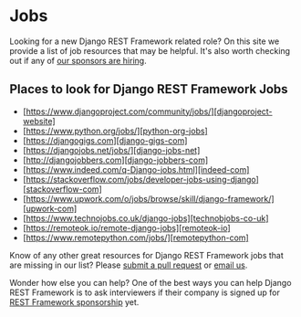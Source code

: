 # Jobs

Looking for a new Django REST Framework related role? On this site we provide a list of job resources that may be helpful. It's also worth checking out if any of [our sponsors are hiring][drf-funding].


## Places to look for Django REST Framework Jobs

* [https://www.djangoproject.com/community/jobs/][djangoproject-website]
* [https://www.python.org/jobs/][python-org-jobs]
* [https://djangogigs.com][django-gigs-com]
* [https://djangojobs.net/jobs/][django-jobs-net]
* [http://djangojobbers.com][django-jobbers-com]
* [https://www.indeed.com/q-Django-jobs.html][indeed-com]
* [https://stackoverflow.com/jobs/developer-jobs-using-django][stackoverflow-com]
* [https://www.upwork.com/o/jobs/browse/skill/django-framework/][upwork-com]
* [https://www.technojobs.co.uk/django-jobs][technobjobs-co-uk]
* [https://remoteok.io/remote-django-jobs][remoteok-io]
* [https://www.remotepython.com/jobs/][remotepython-com]


Know of any other great resources for Django REST Framework jobs that are missing in our list? Please [submit a pull request][submit-pr] or [email us][anna-email].

Wonder how else you can help? One of the best ways you can help Django REST Framework is to ask interviewers if their company is signed up for [REST Framework sponsorship][drf-funding] yet.


[djangoproject-website]: https://www.djangoproject.com/community/jobs/
[python-org-jobs]: https://www.python.org/jobs/
[django-gigs-com]: https://djangogigs.com
[django-jobs-net]: https://djangojobs.net/jobs/
[django-jobbers-com]: http://djangojobbers.com
[indeed-com]: https://www.indeed.com/q-Django-jobs.html
[stackoverflow-com]: https://stackoverflow.com/jobs/developer-jobs-using-django
[upwork-com]: https://www.upwork.com/o/jobs/browse/skill/django-framework/
[technobjobs-co-uk]: https://www.technojobs.co.uk/django-jobs
[remoteok-io]: https://remoteok.io/remote-django-jobs
[remotepython-com]: https://www.remotepython.com/jobs/
[drf-funding]: https://fund.django-rest-framework.org/topics/funding/
[submit-pr]: https://github.com/encode/django-rest-framework
[anna-email]: mailto:anna@django-rest-framework.org
